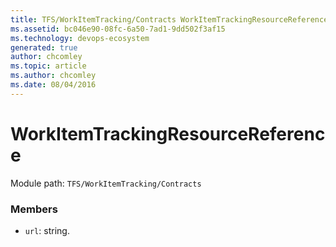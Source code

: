 ```yaml
---
title: TFS/WorkItemTracking/Contracts WorkItemTrackingResourceReference API | Extensions for Azure DevOps Services
ms.assetid: bc046e90-08fc-6a50-7ad1-9dd502f3af15
ms.technology: devops-ecosystem
generated: true
author: chcomley
ms.topic: article
ms.author: chcomley
ms.date: 08/04/2016
---
```


# WorkItemTrackingResourceReference

Module path: `TFS/WorkItemTracking/Contracts`

### Members

* `url`: string.

